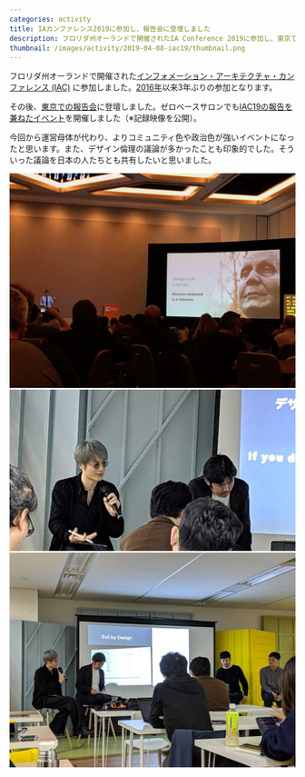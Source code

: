 ```yaml
---
categories: activity
title: IAカンファレンス2019に参加し、報告会に登壇しました
description: フロリダ州オーランドで開催されたIA Conference 2019に参加し、東京での報告会に登壇しました。
thumbnail: /images/activity/2019-04-08-iac19/thumbnail.png
---
```


フロリダ州オーランドで開催された[インフォメーション・アーキテクチャ・カンファレンス (IAC)](https://www.theiaconference.com/) に参加しました。[2016年](/activity/2016/05/08/ia-sumimt.html)以来3年ぶりの参加となります。

その後、[東京での報告会](https://recruit-lifestyle.connpass.com/event/126174/)に登壇しました。ゼロベースサロンでも[IAC19の報告を兼ねたイベント](https://www.zerobase.jp/salon/2019/04/24/hardcore-ia.html)を開催しました（※記録映像を公開）。

今回から運営母体が代わり、よりコミュニティ色や政治色が強いイベントになったと思います。また、デザイン倫理の議論が多かったことも印象的でした。そういった議論を日本の人たちとも共有したいと思いました。

![](/images/activity/2019-04-08-iac19/1.jpg)
![](/images/activity/2019-04-08-iac19/2.jpg)
![](/images/activity/2019-04-08-iac19/3.jpg)

